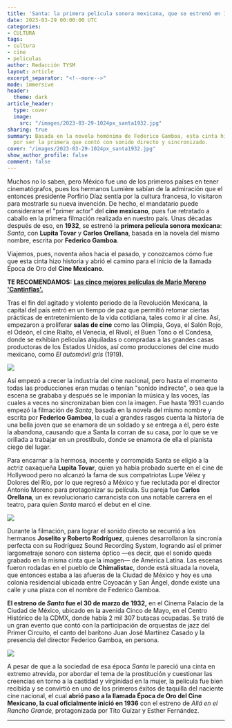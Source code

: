 ```yaml
---
title: 'Santa: la primera película sonora mexicana, que se estrenó en 1932'
date: 2023-03-29 00:00:00 UTC
categories:
- CULTURA
tags:
- cultura
- cine
- peliculas
author: Redacción TYSM
layout: article
excerpt_separator: "<!--more-->"
mode: immersive
header:
  theme: dark
article_header:
  type: cover
  image:
    src: "/images/2023-03-29-1024px_santa1932.jpg"
sharing: true
summary: Basada en la novela homónima de Federico Gamboa, esta cinta hizo historia
  por ser la primera que contó con sonido directo y sincronizado.
cover: "/images/2023-03-29-1024px_santa1932.jpg"
show_author_profile: false
comment: false
---
```


Muchos no lo saben, pero México fue uno de los primeros países en tener cinematógrafos, pues los hermanos Lumière sabían de la admiración que el entonces presidente Porfirio Díaz sentía por la cultura francesa, lo visitaron para mostrarle su nueva invención. De hecho, el mandatario puede considerarse el "primer actor" del **cine mexicano**, pues fue retratado a caballo en la primera filmación realizada en nuestro país. Unas décadas después de eso, en **1932**, se estrenó la **primera película sonora mexicana**: _Santa_, con **Lupita Tovar** y **Carlos Orellana**, basada en la novela del mismo nombre, escrita por **Federico Gamboa**.

Viajemos, pues, noventa años hacia el pasado, y conozcamos cómo fue que esta cinta hizo historia y abrió el camino para el inicio de la llamada Época de Oro del **Cine Mexicano**.

**TE RECOMENDAMOS:** [**Las cinco mejores películas de Mario Moreno 'Cantinflas'.**](https://blog.tonoysumariachi.com/mexicanisimos/2022/09/26/las-cinco-mejores-peliculas-de-mario-moreno-cantinflas.html)

Tras el fin del agitado y violento periodo de la Revolución Mexicana, la capital del país entró en un tiempo de paz que permitió retomar ciertas prácticas de entretenimiento de la vida cotidiana, tales como ir al cine. Así, empezaron a proliferar **salas de cine** como las Olimpia, Goya, el Salón Rojo, el Odeón, el cine Rialto, el Venecia, el Rivoli, el Buen Tono o el Condesa, donde se exhibían películas alquiladas o compradas a las grandes casas productoras de los Estados Unidos, así como producciones del cine mudo mexicano, como _El automóvil gris_ (1919).

![](/images/2023-03-29-automovil-gris.jpeg)

Así empezó a crecer la industria del cine nacional, pero hasta el momento todas las producciones eran mudas o tenían "sonido indirecto", o sea que la escena se grababa y después se le imponían la música y las voces, las cuales a veces no sincronizaban bien con la imagen. Fue hasta 1931 cuando empezó la filmación de _Santa_, basada en la novela del mismo nombre y escrita por **Federico Gamboa**, la cual a grandes rasgos cuenta la historia de una bella joven que se enamora de un soldado y se entrega a él, pero éste la abandona, causando que a Santa la corran de su casa, por lo que se ve orillada a trabajar en un prostíbulo, donde se enamora de ella el pianista ciego del lugar.

Para encarnar a la hermosa, inocente y corrompida Santa se eligió a la actriz oaxaqueña **Lupita Tovar**, quien ya había probado suerte en el cine de Hollywood pero no alcanzó la fama de sus compatriotas Lupe Vélez y Dolores del Río, por lo que regresó a México y fue reclutada por el director Antonio Moreno para protagonizar su película. Su pareja fue **Carlos Orellana**, un ex revolucionario carrancista con una notable carrera en el teatro, para quien _Santa_ marcó el debut en el cine.

![](https://procine.cdmx.gob.mx/storage/app/media/Lupita%201.jpg)

Durante la filmación, para lograr el sonido directo se recurrió a los hermanos **Joselito y Roberto Rodríguez**, quienes desarrollaron la sincronía perfecta con su Rodríguez Sound Recording System, logrando así el primer largometraje sonoro con sistema óptico —es decir, que el sonido queda grabado en la misma cinta que la imagen— de América Latina. Las escenas fueron rodadas en el pueblo de **Chimalistac**, donde está situada la novela, que entonces estaba a las afueras de la Ciudad de México y hoy es una colonia residencial ubicada entre Coyoacán y San Ángel, donde existe una calle y una plaza con el nombre de Federico Gamboa.

**El estreno de _Santa_ fue el 30 de marzo de 1932,** en el Cinema Palacio de la Ciudad de México, ubicado en la avenida Cinco de Mayo, en el Centro Histórico de la CDMX, donde había 2 mil 307 butacas ocupadas. Se trató de un gran evento que contó con la participación de orquestas de jazz del Primer Circuito, el canto del barítono Juan José Martínez Casado y la presencia del director Federico Gamboa, en persona.

![](/images/2023-03-29-santaanuncio.jpeg)

A pesar de que a la sociedad de esa época _Santa_ le pareció una cinta en extremo atrevida, por abordar el tema de la prostitución y cuestionar las creencias en torno a la castidad y virginidad en la mujer, la película fue bien recibida y se convirtió en uno de los primeros éxitos de taquilla del naciente cine nacional, el cual **abrió paso a la llamada Época de Oro del Cine Mexicano, la cual oficialmente inició en 1936** con el estreno de _Allá en el Rancho Grande_, protagonizada por Tito Guízar y Esther Fernández.

***
